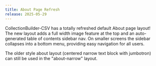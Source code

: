 ```yaml
---
title: About Page Refresh
release: 2025-05-29
---
```


CollectionBuilder-CSV has a totally refreshed default About page layout!
The new layout adds a full width image feature at the top and an auto-generated table of contents sidebar nav.
On smaller screens the sidebar collapses into a bottom menu, providing easy navigation for all users.

The older style about layout (centered narrow text block with jumbotron) can still be used in the "about-narrow" layout.
